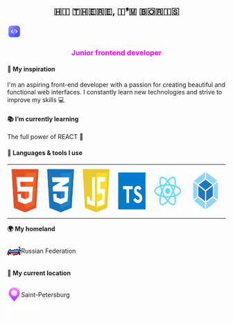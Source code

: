 <h2 align="center">🇭🇮 🇹🇭🇪🇷🇪, 🇮❜🇲 🇧🇴🇷🇮🇸 </h2>
<img align="center" src="./assets/icons/icon-code.png" height="32"/>
<h3 align="center" style="color: #ff00ff !important;">Junior frontend developer</h3>
<h4><b>&#127993 My inspiration</b></h4>
<p>
I'm an aspiring front-end developer with a passion for creating beautiful and functional web interfaces. I constantly learn new technologies and strive to improve my skills &#128187;
</p>
<h4><b>&#128218 I’m currently learning</b></h4>
<p>The full power of REACT &#129470;</p>
<h4><b>&#128208 Languages & tools I use</b></h4>
<table style="border-collapse: collapse;">
        <tr style="border: none;">
            <td style="border: none; padding: 10px;"><img src="./assets/icons/icon-html.svg" width="85" height="100"></td>
            <td style="border: none; padding: 10px;"><img src="./assets/icons/icon-css.svg" width="85" height="100"></td>
            <td style="border: none; padding: 10px;"><img src="./assets/icons/icon-javascript.svg" width="85" height="100"></td>
            <td style="border: none; padding: 10px;"><img src="./assets/icons/icon-typescript.svg" width="85" height="85"></td>
            <td style="border: none; padding: 10px;"><img src="./assets/icons/icon-react.svg" width="85" height="85"></td>
            <td style="border: none; padding: 10px;"><img src="./assets/icons/icon-webpack.svg" width="100" height="100"></td>
        </tr>
    </table>
<p><b>&#127757; My homeland</b></p>
<div style="display: flex; align-items: center;"><img src="./assets/icons/icon-russia.png" height="32" style="display: flex;"><p style="display: flex;"> Russian Federation</p></div>
<h4><b>&#128205; My current location</b></h4>
<div style="display: flex; align-items: center;"><img src="./assets/icons/icon-location-2.png" height="32" style="display: flex;"><p style="display: flex;">Saint-Petersburg</p></div>
<a href="mailto:butorinb.g.main@gmail.com" style="text-decoration: none !important; color: white !important;">&#128231; e-mail me</a><br>
<a href="https://t.me/Boris_Butorin" style="text-decoration: none !important; color: white !important;">&#128172; contact me</a>

